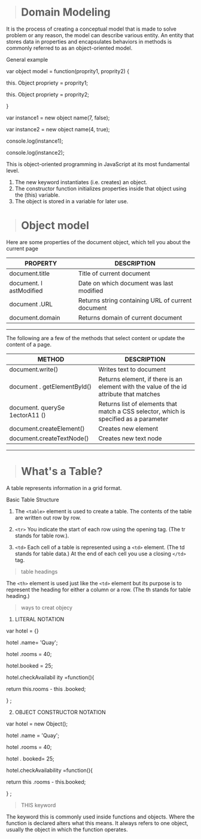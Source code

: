 

> # Domain Modeling

It is the process of creating a conceptual model that is made to solve problem or any reason, the model can describe various entity.
An entity that stores data in properties and encapsulates behaviors in methods is commonly referred to as an object-oriented model.

General example 

var object model = function(proprity1, proprity2) {

  this. Object propriety = proprity1;

  this. Object propriety = proprity2;

}

var instance1 = new object name(7, false);

var instance2 = new object name(4, true);

console.log(instance1);

console.log(instance2);


This is object-oriented programming in JavaScript at its most fundamental level.

1.	The new keyword instantiates (i.e. creates) an object.
2.	The constructor function initializes properties inside that object using the (this) variable.
3.	The object is stored in a variable for later use.


> # Object model

Here are some properties of the
document object, which tell you
about the current page

PROPERTY | DESCRIPTION 
-------- | ----------
document.title | Title of current document 
document. l astModified | Date on which document was last modified
document .URL | Returns string containing URL of current document 
document.domain | Returns domain of current document

----

The following are a few of the
methods that select content or
update the content of a page.

METHOD | DESCRIPTION 
-------- | ----------
document.write()  | Writes text to document
document . getElementByld() | Returns element, if there is an element with the value of the id attribute that matches
document. querySe 1ectorA11 () | Returns list of elements that match a CSS selector, which is specified as a parameter
document.createElement()  |Creates new element
document.createTextNode() | Creates new text node


----
> # What's a Table?

A table represents information in a grid format.

Basic Table Structure

1. The `<table>` element is used
to create a table. The contents
of the table are written out row
by row.

2. `<tr>`
You indicate the start of each
row using the opening <tr> tag.
(The tr stands for table row.).

3. `<td>`
Each cell of a table is
represented using a `<td>`
element. (The td stands for
table data.)
At the end of each cell you use a
closing `</td>` tag.


> table headings

The `<th>` element is used just
like the `<td>` element but its
purpose is to represent the
heading for either a column or
a row. (The th stands for table
heading.)

> ways to creat objecy

1. LITERAL NOTATION

var hotel = {}

hotel .name= 'Quay';

hotel .rooms = 40;

hotel.booked = 25;

hotel.checkAvailabil ity =function(){

return this.rooms - this .booked;

} ; 

2. OBJECT CONSTRUCTOR NOTATION

var hotel = new Object();

hotel .name = 'Quay';

hotel .rooms = 40;

hotel . booked= 25;

hotel.checkAvailability =function(){

return this .rooms - this.booked;

} ; 

> THIS keyword

The keyword this is commonly used inside functions and objects.
Where the function is declared alters what this means. It always refers
to one object, usually the object in which the function operates.
